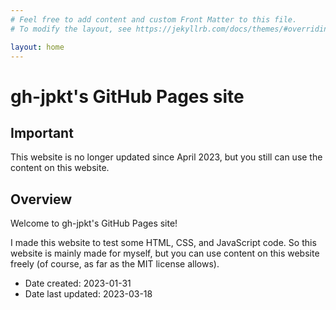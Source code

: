 ```yaml
---
# Feel free to add content and custom Front Matter to this file.
# To modify the layout, see https://jekyllrb.com/docs/themes/#overriding-theme-defaults

layout: home
---
```


# gh-jpkt's GitHub Pages site

## Important

This website is no longer updated since April 2023,
but you still can use the content on this website.

## Overview

Welcome to gh-jpkt's GitHub Pages site!

I made this website to test some HTML, CSS, and JavaScript code. So this website is mainly made for myself, but you can use content on this website freely (of course, as far as the MIT license allows).

+ Date created: <time>2023-01-31</time>
+ Date last updated: <time>2023-03-18</time>
